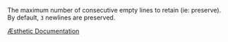 The maximum number of consecutive empty lines to retain (ie: preserve). By default, `3` newlines are preserved.


[Æsthetic Documentation](https://æsthetic.dev/rules/global/preserveLine/)

